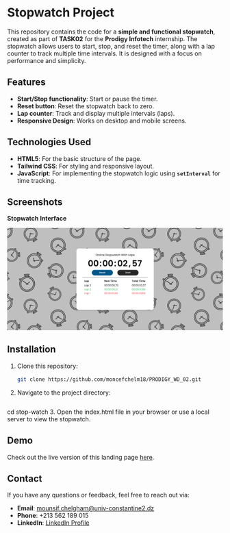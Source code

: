 # Stopwatch Project

This repository contains the code for a **simple and functional stopwatch**, created as part of **TASK02** for the **Prodigy Infotech** internship. The stopwatch allows users to start, stop, and reset the timer, along with a lap counter to track multiple time intervals. It is designed with a focus on performance and simplicity.

## Features
- **Start/Stop functionality**: Start or pause the timer.
- **Reset button**: Reset the stopwatch back to zero.
- **Lap counter**: Track and display multiple intervals (laps).
- **Responsive Design**: Works on desktop and mobile screens.
  
## Technologies Used
- **HTML5**: For the basic structure of the page.
- **Tailwind CSS**: For styling and responsive layout.
- **JavaScript**: For implementing the stopwatch logic using **`setInterval`** for time tracking.

## Screenshots
**Stopwatch Interface**

![Stopwatch Interface](./screenshots/screenshot.png)


## Installation

1. Clone this repository:
   ```bash
   git clone https://github.com/moncefchelm18/PRODIGY_WD_02.git
2. Navigate to the project directory:
   ```bash
cd stop-watch
3. Open the index.html file in your browser or use a local server to view the stopwatch.

## Demo
Check out the live version of this landing page [here](https://moncefchelm18.github.io/PRODIGY_WD_02/).

## Contact

If you have any questions or feedback, feel free to reach out via:

- **Email**: mounsif.chelgham@univ-constantine2.dz
- **Phone**: +213 562 189 015
- **LinkedIn**: [LinkedIn Profile](https://www.linkedin.com/in/mounsif-chelgham-b94202289/)

